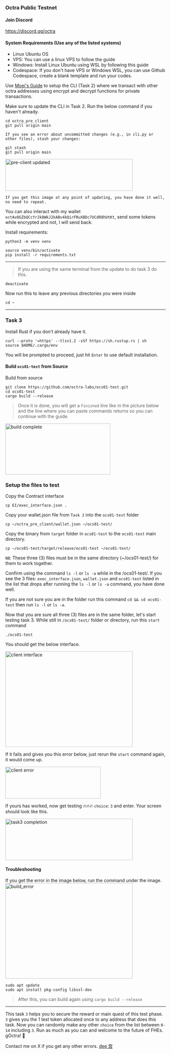 ### Octra Public Testnet

#### Join Discord
https://discord.gg/octra

#### System Requirements (Use any of the listed systems)
- Linux Ubuntu OS
- VPS: You can use a linux VPS to follow the guide
- Windows: Install Linux Ubuntu using WSL by following this guide
- Codespace: If you don't have VPS or Windows WSL, you can use Github Codespace, create a blank template and run your codes.

Use [Moei's Guide](https://github.com/0xmoei/octra) to setup the CLI (Task 2) where we transact with other octra addresses using encrypt and decrypt functions for private transactions.

Make sure to update the CLI in Task 2. Run the below command if you haven't already.
```
cd octra_pre_client
git pull origin main
```
`If you see an error about uncommitted changes (e.g., in cli.py or other files), stash your changes:`
```
git stash
git pull origin main
```

<img width="400" height="100" alt="pre-client updated" src="https://github.com/user-attachments/assets/bb8789a1-1b37-4aca-92a7-19117d53dc42" />

`If you get this image at any point of updating, you have done it well, no need to repeat.`

You can also interact with my wallet `octAv8GZbQCcYr2k8WkJ2kABv4kQirFRuXBDc7UCdR8hUtKt`, send some tokens while encrypted and not, I will send back.

Install requirements:
```
python3 -m venv venv

source venv/bin/activate
pip install -r requirements.txt
```
---

> If you are using the same terminal from the update to do task 3 do this.

```
deactivate
```
Now run this to leave any previous directories you were inside
```
cd ~
```
---

### Task 3
Install Rust if you don't already have it.
```
curl --proto '=https' --tlsv1.2 -sSf https://sh.rustup.rs | sh
source $HOME/.cargo/env
```
You will be prompted to proceed, just hit `Enter` to use default installation.

#### Build `ocs01-test` from Source
Build from source
```
git clone https://github.com/octra-labs/ocs01-test.git
cd ocs01-test
cargo build --release
```
> Once it is done, you will get a `Finished` line like in the picture below and the line where you can paste commands returns so you can continue with the guide.
<img width="330" height="160" alt="build complete" src="https://github.com/user-attachments/assets/10f5590f-3718-476e-9d46-6001b9bef101" />

### Setup the files to test
Copy the Contract interface
```
cp EI/exec_interface.json .
```

Copy your wallet.json file from `Task 2` into the `ocs01-test` folder
```
cp ~/octra_pre_client/wallet.json ~/ocs01-test/
```

Copy the binary from `target` folder in `ocs01-test` to the `ocs01-test` main directory.
```
cp ~/ocs01-test/target/release/ocs01-test ~/ocs01-test/
```

`NB`: These three (3) files must be in the same directory (~/ocs01-test/) for them to work together.

Confirm using the command `ls -l` or `ls -a` while in the /ocs01-test/. If you see the 3 files: `exec_interface.json`, `wallet.json` and `ocs01-test` listed in the list that drops after running the `ls -l` or `ls -a` command, you have done well.

If you are not sure you are in the folder run this command `cd && cd ocs01-test` then run `ls -l` or `ls -a`.

Now that you are sure all three (3) files are in the same folder, let's start testing task 3.
While still in `/ocs01-test/` folder or directory, run this `start` command
```
./ocs01-test
```
You should get the below interface.

<img width="400" height="300" alt="client interface" src="https://github.com/user-attachments/assets/0faa4e11-2d94-4b7c-99a9-fba0c1fcddd5" />

If it fails and gives you this error below, just rerun the `start` command again, it would come up.

<img width="300" height="100" alt="client error" src="https://github.com/user-attachments/assets/9b242354-371c-4e6c-a505-4ba53f13c4ed" />

If yours has worked, now get testing 🔥🔥🔥
`choice`: `3` and enter. Your screen should look like this.

<img width="400" height="130" alt="task3 completion" src="https://github.com/user-attachments/assets/6db8b402-c033-408d-982b-6a4c3ccc18a1" />

#### Troubleshooting
If you get the error in the image below, run the command under the image.
<img width="400" height="300" alt="build_error" src="https://github.com/user-attachments/assets/d5ba455e-9a07-48b6-b978-48394ff504ad" />
```
sudo apt update
sudo apt install pkg-config libssl-dev
```
> After this, you can build again using `cargo build --release`
---

This task `3` helps you to secure the reward or main quest of this test phase. `3` gives you the 1 test token allocated once to any address that does this task.
Now you can randomly make any other `choice` from the list between `0-14` including `3`. Run as much as you can and welcome to the future of FHEs.
gOctra! 🎉

Contact me on X if you get any other errors. [dee 宫](https://x.com/dee__analyst)
